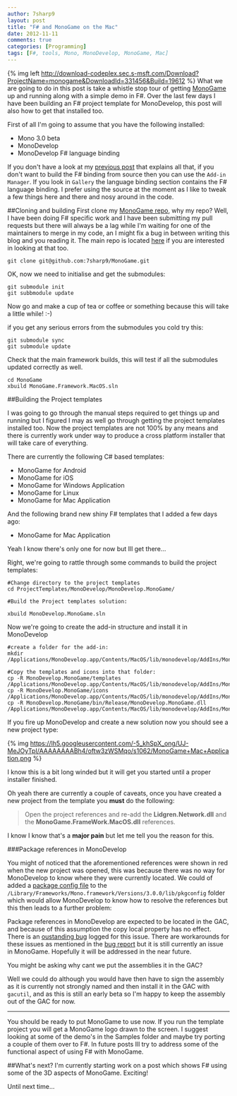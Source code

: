 ```yaml
---
author: 7sharp9
layout: post
title: "F# and MonoGame on the Mac"
date: 2012-11-11
comments: true
categories: [Programming]
tags: [F#, tools, Mono, MonoDevelop, MonoGame, Mac]
---
```

{% img left http://download-codeplex.sec.s-msft.com/Download?ProjectName=monogame&DownloadId=331456&Build=19612 %}
What we are going to do in this post is take a whistle stop tour of getting [MonoGame][0] up and running along with a 
simple demo in F#.  Over the last few days I have been building an F# project template for MonoDevelop, this post will 
also how to get that installed too.  

<!-- more -->

First of all I'm going to assume that you have the following installed:

*   Mono 3.0 beta
*   MonoDevelop 
*   MonoDevelop F# language binding

If you don't have a look at my [previous post][1] that explains all that, if you don't want to build the F# binding from source 
then you can use the `Add-in Manager`.  If you look in `Gallery` the language binding section contains the F# language 
binding.  I prefer using the source at the moment as I like to tweak a few things here and there and nosy around in the code.  

##Cloning and building
First clone my [MonoGame repo][2], why my repo?  Well, I have been doing F# specific work and I have been submitting my 
pull requests but there will always be a lag while I'm waiting for one of the maintainers to merge in my code, an I might 
fix a bug in between writing this blog and you reading it.  The main repo is located [here][3] if you are interested in 
looking at that too.  

```
git clone git@github.com:7sharp9/MonoGame.git
```

OK, now we need to initialise and get the submodules:

```
git submodule init
git subbmodule update
```

Now go and make a cup of tea or coffee or something because this will take a little while! :-)

if you get any serious errors from the submodules you cold try this:

```
git submodule sync
git submodule update
```

Check that the main framework builds, this will test if all the submodules updated correctly as well.  

```
cd MonoGame
xbuild MonoGame.Framework.MacOS.sln
```

##Building the Project templates

I was going to go through the manual steps required to get things up and running but I figured I may as well go through 
getting the project templates installed too.  Now the project templates are not 100% by any means and there is currently 
work under way to produce a cross platform installer that will take care of everything.  

There are currently the following C# based templates:

*   MonoGame for Android
*   MonoGame for iOS
*   MonoGame for Windows Application
*   MonoGame for Linux
*   MonoGame for Mac Application

And the following brand new shiny F# templates that I added a few days ago:

*   MonoGame for Mac Application

Yeah I know there's only one for now but Ill get there...  

Right, we're going to rattle through some commands to build the project templates:

```
#Change directory to the project templates
cd ProjectTemplates/MonoDevelop/MonoDevelop.MonoGame/

#Build the Project templates solution:

xbuild MonoDevelop.MonoGame.sln 
```

Now we're going to create the add-in structure and install it in MonoDevelop

```
#create a folder for the add-in:
mkdir /Applications/MonoDevelop.app/Contents/MacOS/lib/monodevelop/AddIns/MonoDevelop.MonoGame

#Copy the templates and icons into that folder:
cp -R MonoDevelop.MonoGame/templates /Applications/MonoDevelop.app/Contents/MacOS/lib/monodevelop/AddIns/MonoDevelop.MonoGame
cp -R MonoDevelop.MonoGame/icons /Applications/MonoDevelop.app/Contents/MacOS/lib/monodevelop/AddIns/MonoDevelop.MonoGame
cp -R MonoDevelop.MonoGame/bin/Release/MonoDevelop.MonoGame.dll /Applications/MonoDevelop.app/Contents/MacOS/lib/monodevelop/AddIns/MonoDevelop.MonoGame
```

If you fire up MonoDevelop and create a new solution now you should see a new project type:

{% img https://lh5.googleusercontent.com/-5_khSpX_ong/UJ-MeJOyTpI/AAAAAAAABh4/oftw3zWSMqo/s1062/MonoGame+Mac+Application.png %}

I know this is a bit long winded but it will get you started until a proper installer finished.

Oh yeah there are currently a couple of caveats, once you have created a new project from the template you **must** do 
the following:  

>   Open the project references and re-add the **Lidgren.Network.dll** and the **MonoGame.FrameWork.MacOS.dll** references.  

I know I know that's a **major pain** but let me tell you the reason for this.  

###Package references in MonoDevelop

You might of noticed that the aforementioned references were shown in red when the new project was opened, this was 
because there was no way for MonoDevelop to know where they were currently located.  We could of added a 
[package config file][5] to the `/Library/Frameworks/Mono.framework/Versions/3.0.0/lib/pkgconfig` folder which would 
allow MonoDevelop to know how to resolve the references but this then leads to a further problem:

Package references in MonoDevelop are expected to be located in the GAC, and because of this assumption the copy local property has no 
effect.  There is an [oustanding bug][4] logged for this issue.  There are workarounds for these issues as mentioned in 
the [bug report][4] but it is still currently an issue in MonoGame.  Hopefully it will be addressed in the near future.  

You might be asking why cant we put the assemblies it in the GAC?  

Well we could do although you would have then have to sign the assembly as it is currently not strongly named and then 
install it in the GAC with `gacutil`, and as this is still an early beta so I'm happy to keep the assembly out of the GAC for now.  

- - - 
You should be ready to put MonoGame to use now.  If you run the template project you will get a MonoGame logo drawn to 
the screen.  I suggest looking at some of the demo's in the Samples folder and maybe try porting a couple of them over 
to F#.  In future posts Ill try to address some of the functional aspect of using F# with MonoGame.  

##What's next?
I'm currently starting work on a post which shows F# using some of the 3D aspects of MonoGame.  Exciting!

Until next time...

[0]: http://monogame.codeplex.com
[1]: http://7sharpnine.com/posts/Fsharp-3-in-the-Mac-and-Mono-World/
[2]: https://github.com/7sharp9/MonoGame
[3]: https://github.com/mono/MonoGame
[4]: https://bugzilla.xamarin.com/show_bug.cgi?id=4030
[5]: http://en.wikipedia.org/wiki/Pkg-config